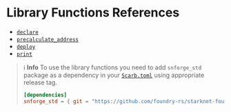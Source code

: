 # Library Functions References

* [`declare`](forge-library/declare.md)
* [`precalculate_address`](forge-library/precalculate_address.md)
* [`deploy`](forge-library/deploy.md)
* [`print`](forge-library/print.md)

> ℹ️ **Info**
> To use the library functions you need to add `snforge_std` package as a dependency in
> your [`Scarb.toml`](https://docs.swmansion.com/scarb/docs/guides/dependencies.html#adding-a-dependency) 
> using appropriate release tag.
>```toml
> [dependencies]
> snforge_std = { git = "https://github.com/foundry-rs/starknet-foundry.git", tag = "v0.4.0" }
> ```
